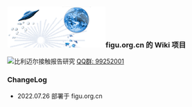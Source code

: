 


### ![figu.org.cn](docs/images/figu.png)figu.org.cn 的 Wiki 项目
![比利迈尔接触报告研究](https://pub.idqqimg.com/wpa/images/group.png) [QQ群: 99252001](https://qm.qq.com/cgi-bin/qm/qr?k=fGj3vHDbbkQZhMOY3JPylihnxi9SqTFz&jump_from=webapi)

### ChangeLog
- 2022.07.26 部署于 figu.org.cn